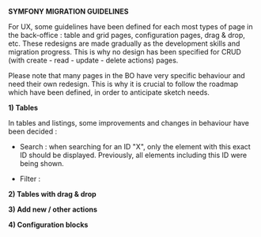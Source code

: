 **SYMFONY MIGRATION GUIDELINES**

For UX, some guidelines have been defined for each most types of page in the back-office : table and grid pages, configuration pages, drag & drop, etc. These redesigns are made gradually as the development skills and migration progress. This is why no design has been specified for CRUD (with create - read - update - delete actions) pages.

Please note that many pages in the BO have very specific behaviour and need their own redesign. This is why it is crucial to follow the roadmap which have been defined, in order to anticipate sketch needs.


**1) Tables** 

In tables and listings, some improvements and changes in behaviour have been decided :

- Search : when searching for an ID "X", only the element with this exact ID should be displayed. Previously, all elements including this ID were being shown.

- Filter : 



**2) Tables with drag & drop**


**3) Add new / other actions**


**4) Configuration blocks**



